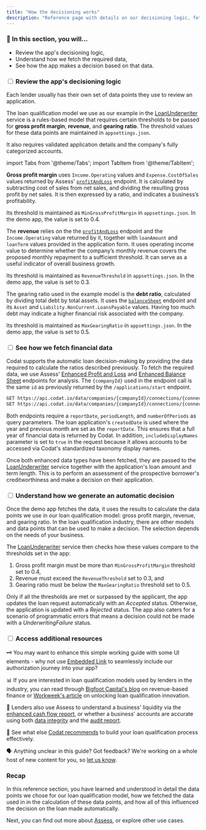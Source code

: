 ```yaml
---
title: "How the decisioning works"
description: "Reference page with details on our decisioning logic, fetching data, and coming to a decision"
---
```


### 🚀 In this section, you will...

* Review the app's decisioning logic,
* Understand how we fetch the required data, 
* See how the app makes a decision based on that data. 

### <input type="checkbox" unchecked/> Review the app's decisioning logic

Each lender usually has their own set of data points they use to review an application. 

The loan qualification model we use as our example in the [LoanUnderwriter](https://github.com/codatio/demo-loan-qualification/blob/main/Codat.Demos.Underwriting.Api/Services/LoanUnderwriter.cs) service is a rules-based model that requires certain thresholds to be passed for **gross profit margin**, **revenue**, and **gearing ratio**. The threshold values for these data points are maintained in `appsettings.json`.

It also requires validated application details and the company's fully categorized accounts.

import Tabs from '@theme/Tabs';
import TabItem from '@theme/TabItem';

<Tabs>
<TabItem value="gpm" label="Gross profit margin">

**Gross profit margin** uses `Income.Operating` values and `Expense.CostOfSales` values returned by Assess' [`profitAndLoss`](https://docs.codat.io/assess-api#/operations/get-enhanced-profit-and-loss) endpoint. It is calculated by subtracting cost of sales from net sales, and dividing the resulting gross profit by net sales. It is then expressed by a ratio, and indicates a business’s profitability. 

Its threshold is maintained as `MinGrossProfitMargin` in `appsettings.json`. In the demo app, the value is set to 0.4.

</TabItem>

<TabItem value="rev" label="Revenue">

The **revenue**  relies on the the [`profitAndLoss`](https://docs.codat.io/assess-api#/operations/get-enhanced-profit-and-loss) endpoint and the `Income.Operating` value returned by it, together with `loanAmount` and `loanTerm` values provided in the application form. It uses operating income value to determine whether the company’s monthly revenue covers the proposed monthly repayment to a sufficient threshold. It can serve as a useful indicator of overall business growth.

Its threshold is maintained as `RevenueThreshold` in `appsettings.json`. In the demo app, the value is set to 0.3.

</TabItem>

<TabItem value="grat" label="Gearing ratio">

The gearing ratio used in the example model is the **debt ratio**, calculated by dividing total debt by total assets. It uses the [`balanceSheet`](https://docs.codat.io/assess-api#/operations/get-enhanced-balance-sheet) endpoint and its `Asset` and `Liability.NonCurrent.LoansPayable` values. Having too much debt may indicate a higher financial risk associated with the company. 

Its threshold is maintained as `MaxGearingRatio` in `appsettings.json`. In the demo app, the value is set to 0.5.

</TabItem>

</Tabs>

### <input type="checkbox" unchecked/> See how we fetch financial data

Codat supports the automatic loan decision-making by providing the data required to calculate the ratios described previously. To fetch the required data, we use Assess' [Enhanced Profit and Loss](https://docs.codat.io/assess-api#/operations/get-enhanced-profit-and-loss) and [Enhanced Balance Sheet](https://docs.codat.io/assess-api#/operations/get-enhanced-balance-sheet) endpoints for analysis. The `{companyId}` used in the endpoint call is the same `id` as previously returned by the `/applications/start` endpoint. 

```html
GET https://api.codat.io/data/companies/{companyId}/connections/{connectionId}/assess/enhancedProfitAndLoss
GET https://api.codat.io/data/companies/{companyId}/connections/{connectionId}/assess/enhancedBalanceSheet
```

Both endpoints require a `reportDate`, `periodLength`, and `numberOfPeriods` as query parameters. The loan application's `createdDate` is used where the year and previous month are set as the `reportDate`. This ensures that a full year of financial data is returned by Codat. In addition, `includeDisplayNames` parameter is set to `true` in the request because it allows accounts to be accessed via Codat's standardized taxonomy display names.

Once both enhanced data types have been fetched, they are passed to the [LoanUnderwriter](https://github.com/codatio/demo-loan-qualification/blob/main/Codat.Demos.Underwriting.Api/Services/LoanUnderwriter.cs) service together with the application's loan amount and term length. This is to perform an assessment of the prospective borrower's creditworthiness and make a decision on their application.

### <input type="checkbox" unchecked/> Understand how we generate an automatic decision

Once the demo app fetches the data, it uses the results to calculate the data points we use in our loan qualification model: gross profit margin, revenue, and gearing ratio. In the loan qualification industry, there are other models and data points that can be used to make a decision. The selection depends on the needs of your business. 

The [LoanUnderwriter](https://github.com/codatio/demo-loan-qualification/blob/main/Codat.Demos.Underwriting.Api/Services/LoanUnderwriter.cs) service then checks how these values compare to the thresholds set in the app: 

1. Gross profit margin must be more than `MinGrossProfitMargin` threshold set to 0.4,
2. Revenue must exceed the `RevenueThreshold` set to 0.3, and
3. Gearing ratio must be below the `MaxGearingRatio` threshold set to 0.5.

Only if all the thresholds are met or surpassed by the applicant, the app updates the loan request automatically with an _Accepted_ status. Otherwise, the application is updated with a _Rejected_ status. The app also caters for a scenario of programmatic errors that means a decision could not be made with a _UnderwritingFailure_ status.

### <input type="checkbox" unchecked/> Access additional resources

🗝️ You may want to enhance this simple working guide with some UI elements - why not use [Embedded Link](https://docs.codat.io/auth-flow/authorize-embedded-link) to seamlessly include our authorization journey into your app?

📊 If you are interested in loan qualification models used by lenders in the industry, you can read through [Bigfoot Capital's blog](https://www.bigfootcap.com/revenue-based-financing/) on revenue-based finance or [Workweek's article](https://workweek.com/2023/03/02/unlocking-lending-innovation) on unlocking loan qualification innovation.

💸 Lenders also use Assess to understand a business' liquidity via the [enhanced cash flow report](/assess/enhanced-cash-flow/overview), or whether a business' accounts are accurate using both [data integrity](/assess/data-integrity/overview) and the [audit report](/assess/excel/audit-report).

🧠 See what else [Codat recommends](https://www.codat.io/blog/how-to-underwrite-ecommerce-merchants-effectively/) to build your loan qualification process effectively. 

🗣️ Anything unclear in this guide? Got feedback? We're working on a whole host of new content for you, so [let us know](https://github.com/orgs/codatio/discussions/new?category=general).

### Recap

In this reference section, you have learned and understood in detail the data points we chose for our loan qualification model, how we fetched the data used in in the calculation of these data points, and how all of this influenced the decision on the loan made automatically. 

Next, you can find out more about [Assess](/assess/overview), or explore other use cases.
